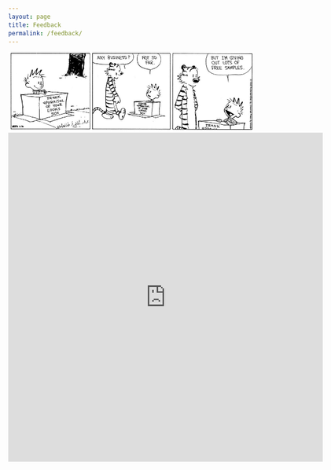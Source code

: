 ```yaml
---
layout: page
title: Feedback
permalink: /feedback/
---
```


<img src="assets/images/chobbes.jpg" width="500"/>

<iframe src="https://docs.google.com/forms/d/e/1FAIpQLScj3OZ_Ckk1qAa8w7tTvLL8HpksFl8EJ2L6g1Zvvj60k3cXnA/viewform?embedded=true" width="640" height="670" frameborder="0" marginheight="0" marginwidth="0">Loading…</iframe>